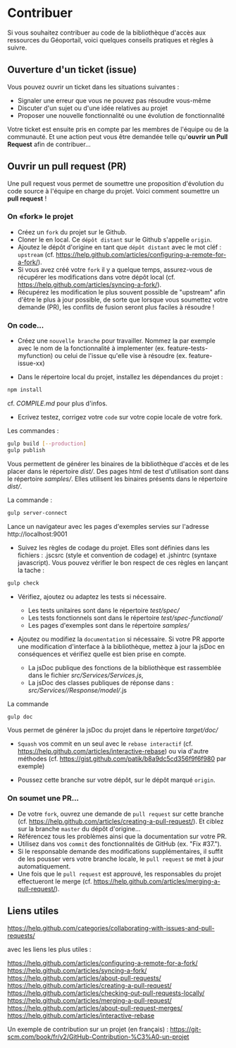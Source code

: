 # Contribuer

Si vous souhaitez contribuer au code de la bibliothèque d'accès aux ressources du Géoportail, voici quelques conseils pratiques et règles à suivre.


## Ouverture d'un ticket (issue)

Vous pouvez ouvrir un ticket dans les situations suivantes :

* Signaler une erreur que vous ne pouvez pas résoudre vous-même
* Discuter d'un sujet ou d'une idée relatives au projet
* Proposer une nouvelle fonctionnalité ou une évolution de fonctionnalité

Votre ticket est ensuite pris en compte par les membres de l'équipe ou de la communauté. Et une action peut vous être demandée telle qu'**ouvrir un Pull Request** afin de contribuer...


## Ouvrir un pull request (PR)

Une pull request vous permet de soumettre une proposition d'évolution du code source à l'équipe en charge du projet. Voici comment soumettre un **pull request** !


### On «fork» le projet

- Créez un `fork` du projet sur le Github.
- Cloner le en local. Ce `dépôt distant` sur le Github s'appelle `origin`.
- Ajoutez le dépôt d'origine en tant que `dépôt distant` avec le mot cléf : `upstream` (cf. https://help.github.com/articles/configuring-a-remote-for-a-fork/).
- Si vous avez créé votre `fork` il y a quelque temps, assurez-vous de récupérer les modifications dans votre dépôt local (cf. https://help.github.com/articles/syncing-a-fork/).
- Récupérez les modification le plus souvent possible de "upstream" afin d'être le plus à jour possible, de sorte que lorsque vous soumettez votre demande (PR), les conflits de fusion seront plus faciles à résoudre !


### On code...

- Créez une `nouvelle branche` pour travailler. Nommez la par exemple avec le nom de la fonctionnalité à implementer (ex. feature-tests-myfunction) ou celui de l'issue qu'elle vise à résoudre (ex. feature-issue-xx)

- Dans le répertoire local du projet, installez les dépendances du projet :

``` bash
npm install
```

cf. *COMPILE.md* pour plus d'infos.


- Ecrivez testez, corrigez votre `code` sur votre copie locale de votre fork.

Les commandes :

``` bash
gulp build [--production]
gulp publish
```

Vous permettent de générer les binaires de la bibliothèque d'accès et de les placer dans le répertoire *dist/*. Des pages html de test d'utilisation sont dans le répertoire *samples/*. Elles utilisent les binaires présents dans le répertoire *dist/*.

La commande :

``` bash
gulp server-connect
```

Lance un navigateur avec les pages d'exemples servies sur l'adresse http://localhost:9001


- Suivez les règles de codage du projet. Elles sont définies dans les fichiers : .jscsrc (style et convention de codage) et .jshintrc (syntaxe javascript). Vous pouvez vérifier le bon respect de ces règles en lançant la tache :

``` bash
gulp check
```

- Vérifiez, ajoutez ou adaptez les tests si nécessaire.

    * Les tests unitaires sont dans le répertoire *test/spec/*
    * Les tests fonctionnels sont dans le répertoire *test/spec-functional/*
    * Les pages d'exemples sont dans le répertoire *samples/*

- Ajoutez ou modifiez la `documentation` si nécessaire. Si votre PR apporte une modification d'interface à la bibliothèque, mettez à jour la jsDoc en conséquences et vérifiez quelle est bien prise en compte.

    * La jsDoc publique des fonctions de la bibliothèque est rassemblée dans le fichier *src/Services/Services.js*, 
    * La jsDoc des classes publiques de réponse dans : *src/Services/<Service>/Response/model/*.js

La commande 

``` bash
gulp doc
```

Vous permet de générer la jsDoc du projet dans le répertoire *target/doc/*

- `Squash` vos commit en un seul avec le `rebase interactif` (cf. https://help.github.com/articles/interactive-rebase) ou via d'autre méthodes (cf. https://gist.github.com/patik/b8a9dc5cd356f9f6f980 par exemple)

- Poussez cette branche sur votre dépôt, sur le dépôt marqué `origin`.


### On soumet une PR...

- De votre `fork`, ouvrez une demande de `pull request` sur cette branche (cf. https://help.github.com/articles/creating-a-pull-request/). Et ciblez sur la branche `master` du dépôt d'origine...
- Référencez tous les problèmes ainsi que la documentation sur votre PR.
- Utilisez dans vos `commit` des fonctionnalités de GitHub (ex. "Fix #37.").
- Si le responsable demande des modifications supplémentaires, il suffit de les pousser vers votre branche locale, le `pull request` se met à jour automatiquement.
- Une fois que le `pull request` est approuvé, les responsables du projet effectueront le merge (cf. https://help.github.com/articles/merging-a-pull-request/).


## Liens utiles

https://help.github.com/categories/collaborating-with-issues-and-pull-requests/

avec les liens les plus utiles :

  https://help.github.com/articles/configuring-a-remote-for-a-fork/
  https://help.github.com/articles/syncing-a-fork/
  https://help.github.com/articles/about-pull-requests/
  https://help.github.com/articles/creating-a-pull-request/
  https://help.github.com/articles/checking-out-pull-requests-locally/
  https://help.github.com/articles/merging-a-pull-request/
  https://help.github.com/articles/about-pull-request-merges/
  https://help.github.com/articles/interactive-rebase

Un exemple de contribution sur un projet (en français) :
https://git-scm.com/book/fr/v2/GitHub-Contribution-%C3%A0-un-projet 

